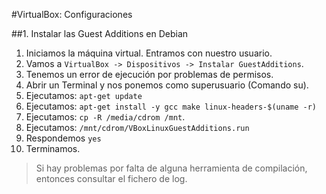 
#VirtualBox: Configuraciones

##1. Instalar las Guest Additions en Debian

1. Iniciamos la máquina virtual. Entramos con nuestro usuario.
1. Vamos a `VirtualBox -> Dispositivos -> Instalar GuestAdditions`.
1. Tenemos un error de ejecución por problemas de permisos.
1. Abrir un Terminal y nos ponemos como superusuario (Comando su).
1. Ejecutamos: `apt-get update`
1. Ejecutamos: `apt-get install -y gcc make linux-headers-$(uname -r)`
1. Ejecutamos: `cp -R /media/cdrom /mnt`.
1. Ejecutamos: `/mnt/cdrom/VBoxLinuxGuestAdditions.run`
1. Respondemos `yes`
1. Terminamos.

> Si hay problemas por falta de alguna herramienta de compilación, 
entonces consultar el fichero de log.


